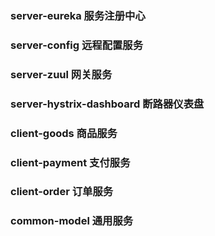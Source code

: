 ### server-eureka 服务注册中心

### server-config 远程配置服务

### server-zuul 网关服务

### server-hystrix-dashboard 断路器仪表盘

### client-goods 商品服务

### client-payment 支付服务

### client-order 订单服务

### common-model 通用服务
